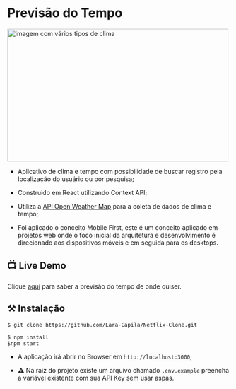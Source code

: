 # Previsão do Tempo
<img style="width: 500px; height: 300px" src="https://blog4.mfrural.com.br/wp-content/uploads/2020/02/clima-x-tempo.jpg" alt="imagem com vários tipos de clima" />

- Aplicativo de clima e tempo com possibilidade de buscar registro pela localização do usuário ou por pesquisa;

- Construido em React utilizando Context API;

- Utiliza a [API Open Weather Map](https://openweathermap.org/api "API Open Weather Map") para a coleta de dados de clima e tempo;
 
- Foi aplicado o conceito Mobile First, este é um conceito aplicado em projetos web onde o foco inicial da arquitetura e desenvolvimento é direcionado aos dispositivos móveis e em seguida para os desktops.

## 📺 Live Demo
Clique <a href="https://climate-and-forecast.netlify.app/">aqui</a> para saber a previsão do tempo de onde quiser.

## ⚒️ Instalação
    $ git clone https://github.com/Lara-Capila/Netflix-Clone.git
    
    $ npm install
    $npm start

- A aplicação irá abrir no Browser em `http://localhost:3000`;

- ⚠️ Na raiz do projeto existe um arquivo chamado `.env.example` preencha a variável existente com sua API Key sem usar aspas.

